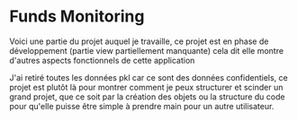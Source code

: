 # Funds Monitoring

Voici une partie du projet auquel je travaille, ce projet est en phase de développement (partie view partiellement manquante) cela dit elle montre d'autres aspects fonctionnels de cette application

J'ai retiré toutes les données pkl car ce sont des données confidentiels, ce projet est plutôt là pour montrer comment je peux structurer et scinder un grand projet, que ce soit par la création des objets ou la structure du code 
pour qu'elle puisse être simple à prendre main pour un autre utilisateur.
